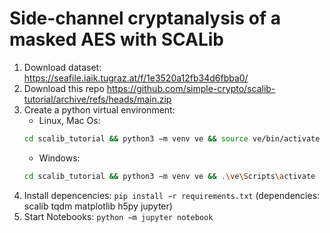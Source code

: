 # Side-channel cryptanalysis of a masked AES with SCALib

1. Download dataset: <https://seafile.iaik.tugraz.at/f/1e3520a12fb34d6fbba0/>
2. Download this repo <https://github.com/simple-crypto/scalib-tutorial/archive/refs/heads/main.zip>
3. Create a python virtual environment:
    * Linux, Mac Os:
    ```sh
    cd scalib_tutorial && python3 −m venv ve && source ve/bin/activate
    ```
    * Windows:
    ```sh
    cd scalib_tutorial && python3 −m venv ve && .\ve\Scripts\activate
    ```
4. Install depencencies: `pip install −r requirements.txt`
(dependencies: scalib tqdm matplotlib h5py jupyter)
5. Start Notebooks: `python −m jupyter notebook`
